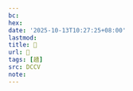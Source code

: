 ```yaml
---
bc:
hex:
date: '2025-10-13T10:27:25+08:00'
lastmod:
title: 􄽰
url: 􄽰
tags: [䞻]
src: DCCV
note:
---
```

